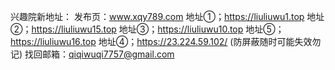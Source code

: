 
兴趣院新地址：
发布页：www.xqy789.com
地址①；https://liuliuwu1.top
地址②；https://liuliuwu15.top
地址③；https://liuliuwu10.top
地址⑤；https://liuliuwu16.top
地址④；https://23.224.59.102/ (防屏蔽随时可能失效勿记)
找回邮箱：qiqiwuqi7757@gmail.com

